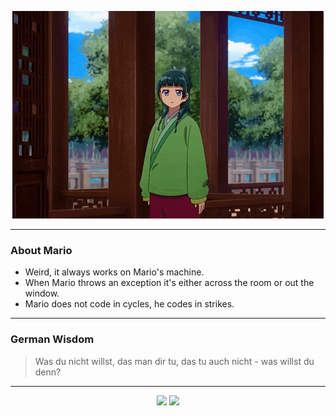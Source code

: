 <p align="center">
  <img src="assets/maomao.gif" />
</p>

---

### About Mario
- Weird, it always works on Mario's machine.
- When Mario throws an exception it's either across the room or out the window.
- Mario does not code in cycles, he codes in strikes.

---

### German Wisdom
> Was du nicht willst, das man dir tu, das tu auch nicht - was willst du denn?

---

<p align="center">
  <a>
    <img height="180em" src="https://github-readme-stats-eight-theta.vercel.app/api?username=Torfkopp&show_icons=true&theme=dark&include_all_commits=true&count_private=true"/>
  </a>
  <a href="https://github.com/Torfkopp?tab=repositories">
    <img height="180em" src="https://github-readme-stats-eight-theta.vercel.app/api/top-langs/?username=torfkopp&layout=compact&theme=dark&langs_count=8&hide=java"/>
  </a>
</p>
